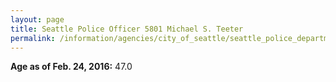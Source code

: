 ```yaml
---
layout: page
title: Seattle Police Officer 5801 Michael S. Teeter
permalink: /information/agencies/city_of_seattle/seattle_police_department/copbook/5801/
---
```


**Age as of Feb. 24, 2016:** 47.0
